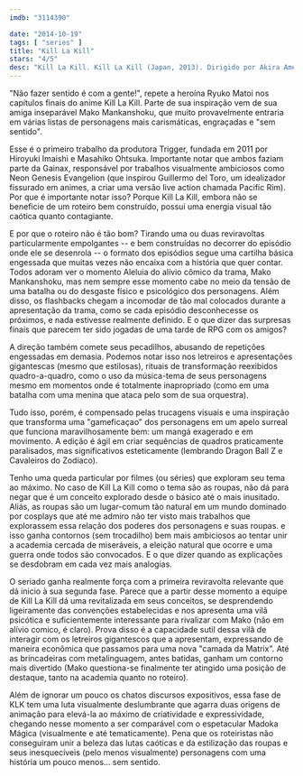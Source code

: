 ```yaml
---
imdb: "3114390"

date: "2014-10-19"
tags: [ "series" ]
title: "Kill La Kill"
stars: "4/5"
desc: "Kill La Kill. Kill La Kill (Japan, 2013). Dirigido por Akira Amemiya, Hiroyuki Imaishi, Alex Von David. Escrito por Kazuki Nakashima, Alex Von David. Com Ami Koshimizu, Aya Suzaki, Toshihiko Seki, Shin'ichirô Miki, Zach Aguilar, Ryôka Yuzuki, Ayumi Fujimura, Christine Marie Cabanos, Erica Mendez."
---
```

"Não fazer sentido é com a gente!", repete a heroína Ryuko Matoi nos capítulos finais do anime Kill La Kill. Parte de sua inspiração vem de sua amiga inseparável Mako Mankanshoku, que muito provavelmente entraria em várias listas de personagens mais carismáticas, engraçadas e "sem sentido".

Esse é o primeiro trabalho da produtora Trigger, fundada em 2011 por Hiroyuki Imaishi e Masahiko Ohtsuka. Importante notar que ambos faziam parte da Gainax, responsável por trabalhos visualmente ambiciosos como Neon Genesis Evangelion (que inspirou Guillermo del Toro, um idealizador fissurado em animes, a criar uma versão live action chamada Pacific Rim). Por que é importante notar isso? Porque Kill La Kill, embora não se beneficie de um roteiro bem construído, possui uma energia visual tão caótica quanto contagiante.

E por que o roteiro não é tão bom? Tirando uma ou duas reviravoltas particularmente empolgantes -- e bem construídas no decorrer do episódio onde ele se desenrola -- o formato dos episódios segue uma cartilha básica engessada que muitas vezes não encaixa com a história que quer contar. Todos adoram ver o momento Aleluia do alívio cômico da trama, Mako Mankanshoku, mas nem sempre esse momento cabe no meio da tensão de uma batalha ou do desgaste físico e psicológico dos personagens. Além disso, os flashbacks chegam a incomodar de tão mal colocados durante a apresentação da trama, como se cada episódio desconhecesse os próximos, e nada estivesse realmente definido. E o que dizer das surpresas finais que parecem ter sido jogadas de uma tarde de RPG com os amigos?

A direção também comete seus pecadilhos, abusando de repetições engessadas em demasia. Podemos notar isso nos letreiros e apresentações gigantescas (mesmo que estilosas), rituais de transformação reexibidos quadro-a-quadro, como o uso da música-tema de seus personagens mesmo em momentos onde é totalmente inapropriado (como em uma batalha com uma menina que ataca pelo som de sua orquestra).

Tudo isso, porém, é compensado pelas trucagens visuais e uma inspiração que transforma uma "gameficaçao" dos personagens em um apelo surreal que funciona maravilhosamente bem: um mangá exagerado e em movimento. A edição é ágil em criar sequências de quadros praticamente paralisados, mas significativos esteticamente (lembrando Dragon Ball Z e Cavaleiros do Zodíaco).

Tenho uma queda particular por filmes (ou séries) que exploram seu tema ao máximo. No caso de Kill La Kill como o tema são as roupas, não dá para negar que é um conceito explorado desde o básico até o mais inusitado. Aliás, as roupas são um lugar-comum tão natural em um mundo dominado por cosplays que até me admiro não ter visto mais trabalhos que explorassem essa relação dos poderes dos personagens e suas roupas. e isso ganha contornos (sem trocadilho) bem mais ambiciosos ao tentar unir a academia cercada de miseráveis, a eleição natural que ocorre e uma guerra onde todos são convocados. E o que dizer quando as explicações se desdobram em cada vez mais analogias.

O seriado ganha realmente força com a primeira reviravolta relevante que dá inicio à sua segunda fase. Parece que a partir desse momento a equipe de Kill La Kill dá uma revitalizada em seus conceitos, se desprendendo ligeiramente das convenções estabelecidas e nos apresenta uma vilã psicótica e suficientemente interessante para rivalizar com Mako (não em alívio comico, é claro). Prova disso é a capacidade sutil dessa vilã de interagir com os letreiros gigantescos que a apresentam, expressando de maneira econômica que passamos para uma nova "camada da Matrix". Até as brincadeiras com metalinguagem, antes batidas, ganham um contorno mais divertido (Mako questiona-se finalmente ter atingido uma posição de destaque, tanto na academia quanto no roteiro). 

Além de ignorar um pouco os chatos discursos expositivos, essa fase de KLK tem uma luta visualmente deslumbrante que agarra duas origens de animação para elevá-la ao máximo de criatividade e expressividade, chegando nesse momento a ser comparável com o espetacular Madoka Mágica (visualmente e até tematicamente). Pena que os roteiristas não conseguiram unir a beleza das lutas caóticas e da estilização das roupas e seus inesquecíveis (pelo menos visualmente) personagens com uma história um pouco menos... sem sentido.
